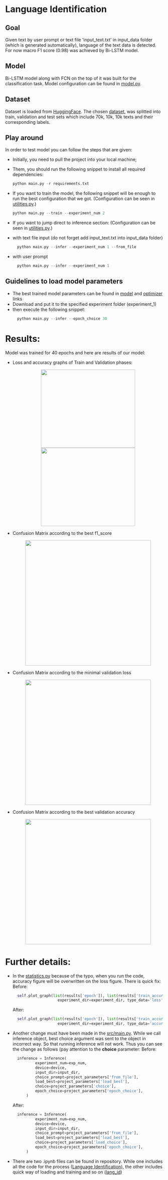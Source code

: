 # Language Identification
## Goal
Given text by user prompt or text file 'input_text.txt' in input_data folder (which is generated automatically), language of the text data is detected. For now macro F1 score (0.98) was achieved by Bi-LSTM model.
## Model 
Bi-LSTM model along with FCN on the top of it was built for the classification task. Model configuration can be found in [model.py](src/model.py).

## Dataset
Dataset is loaded from [HuggingFace](https://www.huggingface.com). The chosen [dataset](https://huggingface.co/datasets/papluca/language-identification), was splitted into train, validation and test sets which include 70k, 10k, 10k texts and their corresponding labels.
## Play around 
In order to test model you can follow the steps that are given: 
* Initially, you need to pull the project into your local machine; 
* Them, you should run the following snippet to install all required dependencies: 
  ```python
  python main.py -r requirements.txt
* If you want to train the model, the following snippet will be enough to run the best configuration that we got. (Configuration can be seen in [utilities.py](src/utilities.py).) 
  ```python
  python main.py --train --experiment_num 2

* If you want to jump direct to inference section: (Configuration can be seen in [utilities.py](src/utilities.py).)
  
* with text file input (do not forget add input_text.txt into input_data folder)
    ```python
      python main.py --infer --experiment_num 1 --from_file
* with user prompt
    ```python
      python main.py --infer --experiment_num 1
## Guidelines to load model parameters
* The best trained model parameters can be found in [model]([drive](https://drive.google.com/file/d/11tzH89_RsxlcDpzmchJGUD-yYa-5OZOn/view?usp=drive_link)https://drive.google.com/file/d/11tzH89_RsxlcDpzmchJGUD-yYa-5OZOn/view?usp=drive_link)  and [optimizer](https://drive.google.com/file/d/11wV0UkyaFCvNTapNOguwnWM3274zhztD/view?usp=sharing) links
* Download and put it to the specified experiment folder (experiment_1)
* then execute the following snippet:
    ```python
      python main.py --infer --epoch_choice 30

# Results:
Model was trained for 40 epochs and here are results of our model:
* Loss and accuracy graphs of Train and Validation phases:
  <p align="center">
     <img src="results/experiment_1/loss_plot.png" width="300" height="250">  <img src="results/experiment_1/accuracy_plot.png" width="300" height="250">
 </p>

* Confusion Matrix according to the best f1_score 
    <p align="center">
     <img src="results/experiment_1/confusion_matrix_f1_score.png" width="400" height="400">
     </p>
* Confusion Matrix according to the minimal validation loss 
    <p align="center">
     <img src="results/experiment_1/confusion_matrix_dev_loss.png" width="400" height="400">
     </p>
* Confusion Matrix according to the best validation accuracy 
    <p align="center">
     <img src="results/experiment_1/confusion_matrix_dev_accuracy.png" width="400" height="400">
     </p>

# Further details:
* In the [statistics.py](src/statistics.py) because of the typo, when you run the code, accuracy figure will be overwritten on the loss figure. There is quick fix:
  Before:
  ```python
    self.plot_graph(list(results['epoch']), list(results['train_accuracy']), list(results['dev_accuracy']),
                      experiment_dir=experiment_dir, type_data='loss')
  ```
  After:
  ```python
    self.plot_graph(list(results['epoch']), list(results['train_accuracy']), list(results['dev_accuracy']),
                      experiment_dir=experiment_dir, type_data='accuracy')
  ```
* Another change must have been made in the [src/main.py](src/main.py). While we call inference object, best choice argument was sent to the object in incorrect way. So that running inference will not work. Thus you can see the change as follows (pay attention to the **choice** parameter:
  Before:
  ```python
    inference = Inference(
            experiment_num=exp_num,
            device=device,
            input_dir=input_dir,
            choice_prompt=project_parameters['from_file'],
            load_best=project_parameters['load_best'],
            choice=project_parameters['choice'],
            epoch_choice=project_parameters['epoch_choice'],
        )
  ```
  After:
  ```python
    inference = Inference(
            experiment_num=exp_num,
            device=device,
            input_dir=input_dir,
            choice_prompt=project_parameters['from_file'],
            load_best=project_parameters['load_best'],
            choice=project_parameters['load_choice'],
            epoch_choice=project_parameters['epoch_choice'],
        )
  ```
* There are two .ipynb files can be found in repository. While one includes all the code for the process ([Language Identification](Language_Identification.ipynb)), the other includes quick way of loading and training and so on ([lang_id](lang_id.ipynb))
